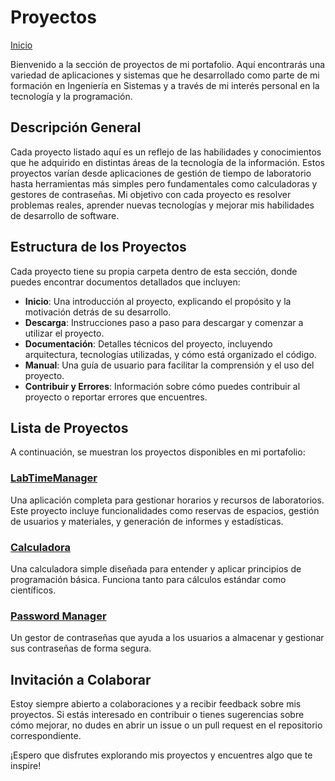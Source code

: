 # Proyectos

[Inicio](/README)

Bienvenido a la sección de proyectos de mi portafolio. Aquí encontrarás una variedad de aplicaciones y sistemas que he desarrollado como parte de mi formación en Ingeniería en Sistemas y a través de mi interés personal en la tecnología y la programación.

## Descripción General

Cada proyecto listado aquí es un reflejo de las habilidades y conocimientos que he adquirido en distintas áreas de la tecnología de la información. Estos proyectos varían desde aplicaciones de gestión de tiempo de laboratorio hasta herramientas más simples pero fundamentales como calculadoras y gestores de contraseñas. Mi objetivo con cada proyecto es resolver problemas reales, aprender nuevas tecnologías y mejorar mis habilidades de desarrollo de software.

## Estructura de los Proyectos

Cada proyecto tiene su propia carpeta dentro de esta sección, donde puedes encontrar documentos detallados que incluyen:

- **Inicio**: Una introducción al proyecto, explicando el propósito y la motivación detrás de su desarrollo.
- **Descarga**: Instrucciones paso a paso para descargar y comenzar a utilizar el proyecto.
- **Documentación**: Detalles técnicos del proyecto, incluyendo arquitectura, tecnologías utilizadas, y cómo está organizado el código.
- **Manual**: Una guía de usuario para facilitar la comprensión y el uso del proyecto.
- **Contribuir y Errores**: Información sobre cómo puedes contribuir al proyecto o reportar errores que encuentres.

## Lista de Proyectos

A continuación, se muestran los proyectos disponibles en mi portafolio:

### [LabTimeManager](/Proyectos/LabTimeManager/Inicio)
Una aplicación completa para gestionar horarios y recursos de laboratorios. Este proyecto incluye funcionalidades como reservas de espacios, gestión de usuarios y materiales, y generación de informes y estadísticas.

### [Calculadora](/Proyectos/Calculadora/README)
Una calculadora simple diseñada para entender y aplicar principios de programación básica. Funciona tanto para cálculos estándar como científicos.

### [Password Manager](/Proyectos/PasswordManager/README)
Un gestor de contraseñas que ayuda a los usuarios a almacenar y gestionar sus contraseñas de forma segura.

## Invitación a Colaborar

Estoy siempre abierto a colaboraciones y a recibir feedback sobre mis proyectos. Si estás interesado en contribuir o tienes sugerencias sobre cómo mejorar, no dudes en abrir un issue o un pull request en el repositorio correspondiente.

¡Espero que disfrutes explorando mis proyectos y encuentres algo que te inspire!
